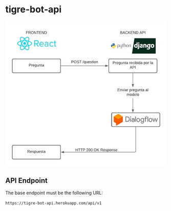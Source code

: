 # tigre-bot-api

![Flowchart](/assets/diagrama.jpeg)


## API Endpoint

The base endpoint must be the following URL:

`https://tigre-bot-api.herokuapp.com/api/v1`

